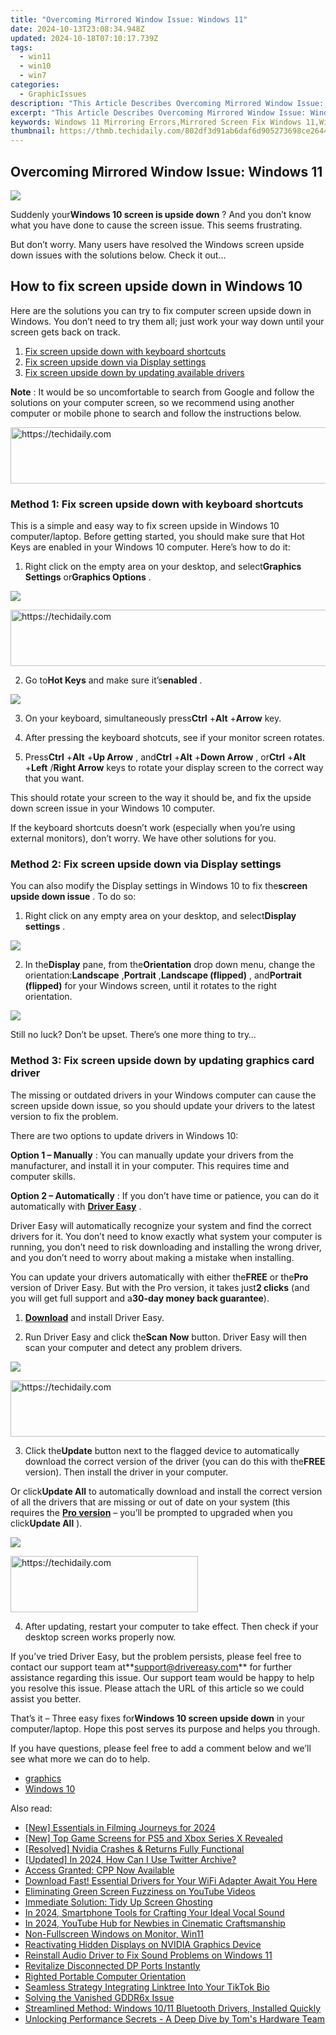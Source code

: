 ```yaml
---
title: "Overcoming Mirrored Window Issue: Windows 11"
date: 2024-10-13T23:08:34.948Z
updated: 2024-10-18T07:10:17.739Z
tags:
  - win11
  - win10
  - win7
categories:
  - GraphicIssues
description: "This Article Describes Overcoming Mirrored Window Issue: Windows 11"
excerpt: "This Article Describes Overcoming Mirrored Window Issue: Windows 11"
keywords: Windows 11 Mirroring Errors,Mirrored Screen Fix Windows 11,Windows 11 Display Synchronization Issues,Correct Mirroring Windows 11 Setup Guide,Troubleshooting Windows 11 Screen Sharing,Optimizing Windows 11 for Dual Monitors,Preventing Display Issues in Windows 11
thumbnail: https://thmb.techidaily.com/802df3d91ab6daf6d905273698ce2644dd2e6aa605c087ae0dc1d7ad5065d08f.jpg
---
```


## Overcoming Mirrored Window Issue: Windows 11

![](https://images.drivereasy.com/wp-content/uploads/2018/06/img_5b16649a9fba1.jpg)

 Suddenly your**Windows 10 screen is upside down** ? And you don’t know what you have done to cause the screen issue. This seems frustrating.

 But don’t worry. Many users have resolved the Windows screen upside down issues with the solutions below. Check it out…

## How to fix screen upside down in Windows 10

 Here are the solutions you can try to fix computer screen upside down in Windows. You don’t need to try them all; just work your way down until your screen gets back on track.

1. [Fix screen upside down with keyboard shortcuts](#Fix1)
2. [Fix screen upside down via Display settings](#Fix2)
3. [Fix screen upside down by updating available drivers](#Fix3)

**Note** : It would be so uncomfortable to search from Google and follow the solutions on your computer screen, so we recommend using another computer or mobile phone to search and follow the instructions below.

<!-- affiliate ads begin -->
<a href="https://wigfever.sjv.io/c/5597632/2014849/22899" target="_top" id="2014849">
  <img src="//a.impactradius-go.com/display-ad/22899-2014849" border="0" alt="https://techidaily.com" width="728" height="90"/>
</a>
<img height="0" width="0" src="https://wigfever.sjv.io/i/5597632/2014849/22899" style="position:absolute;visibility:hidden;" border="0" />
<!-- affiliate ads end -->

###  Method 1: Fix screen upside down with keyboard shortcuts

 This is a simple and easy way to fix screen upside in Windows 10 computer/laptop. Before getting started, you should make sure that Hot Keys are enabled in your Windows 10 computer. Here’s how to do it:

 1) Right click on the empty area on your desktop, and select**Graphics Settings** or**Graphics Options** .

![](https://images.drivereasy.com/wp-content/uploads/2018/06/img_5b18e563d98db.jpg)

<!-- affiliate ads begin -->
<a href="https://appsumo.8odi.net/c/5597632/2094418/7443" target="_top" id="2094418">
  <img src="//a.impactradius-go.com/display-ad/7443-2094418" border="0" alt="https://techidaily.com" width="728" height="90"/>
</a>
<img height="0" width="0" src="https://appsumo.8odi.net/i/5597632/2094418/7443" style="position:absolute;visibility:hidden;" border="0" />
<!-- affiliate ads end -->

 2) Go to**Hot Keys** and make sure it’s**enabled** .

![](https://images.drivereasy.com/wp-content/uploads/2018/06/img_5b18e59b14930.jpg)

 3) On your keyboard, simultaneously press**Ctrl** +**Alt** +**Arrow** key.

 4) After pressing the keyboard shotcuts, see if your monitor screen rotates.

 5) Press**Ctrl** +**Alt** +**Up Arrow** , and**Ctrl** +**Alt** +**Down Arrow** , or**Ctrl** +**Alt** +**Left** /**Right Arrow** keys to rotate your display screen to the correct way that you want.

 This should rotate your screen to the way it should be, and fix the upside down screen issue in your Windows 10 computer.

 If the keyboard shortcuts doesn’t work (especially when you’re using external monitors), don’t worry. We have other solutions for you.

###  Method 2: Fix screen upside down via Display settings

 You can also modify the Display settings in Windows 10 to fix the**screen upside down issue** . To do so:

 1) Right click on any empty area on your desktop, and select**Display settings** .

![](https://images.drivereasy.com/wp-content/uploads/2018/06/img_5b1664f56b08b.jpg)

 2) In the**Display** pane, from the**Orientation** drop down menu, change the orientation:**Landscape** ,**Portrait** ,**Landscape (flipped)** , and**Portrait (flipped)** for your Windows screen, until it rotates to the right orientation.

![](https://images.drivereasy.com/wp-content/uploads/2018/06/img_5b16654b0c7e6.jpg)

 Still no luck? Don’t be upset. There’s one more thing to try…

###  Method 3: Fix screen upside down by updating graphics card driver

 The missing or outdated drivers in your Windows computer can cause the screen upside down issue, so you should update your drivers to the latest version to fix the problem.

There are two options to update drivers in Windows 10:

**Option 1 – Manually** : You can manually update your drivers from the manufacturer, and install it in your computer. This requires time and computer skills.

**Option 2 – Automatically** : If you don’t have time or patience, you can do it automatically with **[Driver Easy](https://tools.techidaily.com/drivereasy/download/)**  .

 Driver Easy will automatically recognize your system and find the correct drivers for it. You don’t need to know exactly what system your computer is running, you don’t need to risk downloading and installing the wrong driver, and you don’t need to worry about making a mistake when installing.

 You can update your drivers automatically with either the**FREE** or the**Pro** version of Driver Easy. But with the Pro version, it takes just**2 clicks** (and you will get full support and a**30-day money back guarantee**).

 1) **[Download](https://tools.techidaily.com/drivereasy/download/)**  and install Driver Easy.

 2) Run Driver Easy and click the**Scan Now** button. Driver Easy will then scan your computer and detect any problem drivers.

![](https://images.drivereasy.com/wp-content/uploads/2018/06/img_5b1665b20185d.jpg)

<!-- affiliate ads begin -->
<a href="https://imp.i357552.net/c/5597632/999558/11832" target="_top" id="999558">
  <img src="//a.impactradius-go.com/display-ad/11832-999558" border="0" alt="https://techidaily.com" width="728" height="90"/>
</a>
<img height="0" width="0" src="https://imp.i357552.net/i/5597632/999558/11832" style="position:absolute;visibility:hidden;" border="0" />
<!-- affiliate ads end -->

 3) Click the**Update** button next to the flagged device to automatically download the correct version of the driver (you can do this with the**FREE** version). Then install the driver in your computer.

 Or click**Update All** to automatically download and install the correct version of all the drivers that are missing or out of date on your system (this requires the **[Pro version](https://tools.techidaily.com/drivereasy/download/)**  – you’ll be prompted to upgraded when you click**Update All** ).

![](https://images.drivereasy.com/wp-content/uploads/2018/06/img_5b166616338a7.jpg)

<!-- affiliate ads begin -->
<a href="https://aligracehair.sjv.io/c/5597632/1938745/19272" target="_top" id="1938745">
  <img src="//a.impactradius-go.com/display-ad/19272-1938745" border="0" alt="https://techidaily.com" width="300" height="90"/>
</a>
<img height="0" width="0" src="https://aligracehair.sjv.io/i/5597632/1938745/19272" style="position:absolute;visibility:hidden;" border="0" />
<!-- affiliate ads end -->

 4) After updating, restart your computer to take effect. Then check if your desktop screen works properly now.

 If you’ve tried Driver Easy, but the problem persists, please feel free to contact our support team at**<support@drivereasy.com>** for further assistance regarding this issue. Our support team would be happy to help you resolve this issue. Please attach the URL of this article so we could assist you better.

  That’s it – Three easy fixes for**Windows 10 screen upside down** in your computer/laptop. Hope this post serves its purpose and helps you through.

 If you have questions, please feel free to add a comment below and we’ll see what more we can do to help.

* [graphics](https://tools.techidaily.com/drivereasy/download/)
* [Windows 10](https://tools.techidaily.com/drivereasy/download/)

<ins class="adsbygoogle"
     style="display:block"
     data-ad-format="autorelaxed"
     data-ad-client="ca-pub-7571918770474297"
     data-ad-slot="1223367746"></ins>

<ins class="adsbygoogle"
     style="display:block"
     data-ad-client="ca-pub-7571918770474297"
     data-ad-slot="8358498916"
     data-ad-format="auto"
     data-full-width-responsive="true"></ins>

<span class="atpl-alsoreadstyle">Also read:</span>
<div><ul>
<li><a href="https://article-posts.techidaily.com/new-essentials-in-filming-journeys-for-2024/"><u>[New] Essentials in Filming Journeys for 2024</u></a></li>
<li><a href="https://some-skills.techidaily.com/new-top-game-screens-for-ps5-and-xbox-series-x-revealed/"><u>[New] Top Game Screens for PS5 and Xbox Series X Revealed</u></a></li>
<li><a href="https://graphic-issues.techidaily.com/resolved-nvidia-crashes-and-returns-fully-functional/"><u>[Resolved] Nvidia Crashes & Returns Fully Functional</u></a></li>
<li><a href="https://twitter-videos.techidaily.com/updated-in-2024-how-can-i-use-twitter-archive/"><u>[Updated] In 2024, How Can I Use Twitter Archive?</u></a></li>
<li><a href="https://graphic-issues.techidaily.com/access-granted-cpp-now-available/"><u>Access Granted: CPP Now Available</u></a></li>
<li><a href="https://driver-download.techidaily.com/download-fast-essential-drivers-for-your-wifi-adapter-await-you-here/"><u>Download Fast! Essential Drivers for Your WiFi Adapter Await You Here</u></a></li>
<li><a href="https://graphic-issues.techidaily.com/eliminating-green-screen-fuzziness-on-youtube-videos/"><u>Eliminating Green Screen Fuzziness on YouTube Videos</u></a></li>
<li><a href="https://graphic-issues.techidaily.com/immediate-solution-tidy-up-screen-ghosting/"><u>Immediate Solution: Tidy Up Screen Ghosting</u></a></li>
<li><a href="https://desktop-recording.techidaily.com/in-2024-smartphone-tools-for-crafting-your-ideal-vocal-sound/"><u>In 2024, Smartphone Tools for Crafting Your Ideal Vocal Sound</u></a></li>
<li><a href="https://youtube-web.techidaily.com/24-youtube-hub-for-newbies-in-cinematic-craftsmanship/"><u>In 2024, YouTube Hub for Newbies in Cinematic Craftsmanship</u></a></li>
<li><a href="https://graphic-issues.techidaily.com/non-fullscreen-windows-on-monitor-win11/"><u>Non-Fullscreen Windows on Monitor, Win11</u></a></li>
<li><a href="https://graphic-issues.techidaily.com/reactivating-hidden-displays-on-nvidia-graphics-device/"><u>Reactivating Hidden Displays on NVIDIA Graphics Device</u></a></li>
<li><a href="https://driver-install.techidaily.com/reinstall-audio-driver-to-fix-sound-problems-on-windows-11/"><u>Reinstall Audio Driver to Fix Sound Problems on Windows 11</u></a></li>
<li><a href="https://graphic-issues.techidaily.com/revitalize-disconnected-dp-ports-instantly/"><u>Revitalize Disconnected DP Ports Instantly</u></a></li>
<li><a href="https://graphic-issues.techidaily.com/righted-portable-computer-orientation/"><u>Righted Portable Computer Orientation</u></a></li>
<li><a href="https://extra-lessons.techidaily.com/seamless-strategy-integrating-linktree-into-your-tiktok-bio/"><u>Seamless Strategy Integrating Linktree Into Your TikTok Bio</u></a></li>
<li><a href="https://graphic-issues.techidaily.com/solving-the-vanished-gddr6x-issue/"><u>Solving the Vanished GDDR6x Issue</u></a></li>
<li><a href="https://driver-install.techidaily.com/streamlined-method-windows-1011-bluetooth-drivers-installed-quickly/"><u>Streamlined Method: Windows 10/11 Bluetooth Drivers, Installed Quickly</u></a></li>
<li><a href="https://hardware-updates.techidaily.com/unlocking-performance-secrets-a-deep-dive-by-toms-hardware-team/"><u>Unlocking Performance Secrets - A Deep Dive by Tom's Hardware Team</u></a></li>
</ul></div>

